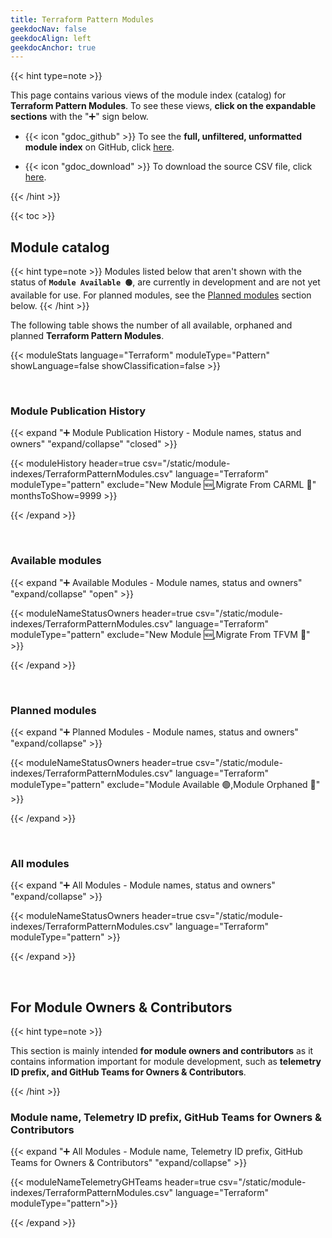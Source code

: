 ```yaml
---
title: Terraform Pattern Modules
geekdocNav: false
geekdocAlign: left
geekdocAnchor: true
---
```


<!-- {{< csvUpdated csv="/static/module-indexes/TerraformPatternModules.csv" >}} -->

<!-- {{< hint type=tip >}}

**Use the breadcrumb menu** above to navigate back to the main page!

{{< /hint >}} -->

{{< hint type=note >}}

This page contains various views of the module index (catalog) for **Terraform Pattern Modules**. To see these views, **click on the expandable sections** with the "➕" sign below.

- {{< icon "gdoc_github" >}} To see the **full, unfiltered, unformatted module index** on GitHub, click [here](https://github.com/Azure/Azure-Verified-Modules/blob/main/docs/static/module-indexes/TerraformPatternModules.csv).

- {{< icon "gdoc_download" >}} To download the source CSV file, click [here](/Azure-Verified-Modules/module-indexes/TerraformPatternModules.csv).

{{< /hint >}}

{{< toc >}}

## Module catalog

{{< hint type=note >}}
Modules listed below that aren't shown with the status of **`Module Available 🟢`**, are currently in development and are not yet available for use. For planned modules, see the [Planned modules](#planned-modules) section below.
{{< /hint >}}

The following table shows the number of all available, orphaned and planned **Terraform Pattern Modules**.

{{< moduleStats language="Terraform" moduleType="Pattern" showLanguage=false showClassification=false >}}

<br>

### Module Publication History

{{< expand "➕ Module Publication History - Module names, status and owners" "expand/collapse" "closed" >}}

{{< moduleHistory header=true csv="/static/module-indexes/TerraformPatternModules.csv" language="Terraform" moduleType="pattern" exclude="New Module :new:,Migrate From CARML :rocket:" monthsToShow=9999 >}}

{{< /expand >}}

<br>

### Available modules

{{< expand "➕ Available Modules - Module names, status and owners" "expand/collapse" "open" >}}

{{< moduleNameStatusOwners header=true csv="/static/module-indexes/TerraformPatternModules.csv" language="Terraform" moduleType="pattern" exclude="New Module :new:,Migrate From TFVM :rocket:" >}}

{{< /expand >}}

<br>

### Planned modules

{{< expand "➕ Planned Modules - Module names, status and owners" "expand/collapse" >}}

{{< moduleNameStatusOwners header=true csv="/static/module-indexes/TerraformPatternModules.csv" language="Terraform" moduleType="pattern" exclude="Module Available :green_circle:,Module Orphaned :eyes:" >}}

{{< /expand >}}

<br>

### All modules

{{< expand "➕ All Modules - Module names, status and owners" "expand/collapse" >}}

{{< moduleNameStatusOwners header=true csv="/static/module-indexes/TerraformPatternModules.csv" language="Terraform" moduleType="pattern" >}}

{{< /expand >}}

<br>

## For Module Owners & Contributors

{{< hint type=note >}}

This section is mainly intended **for module owners and contributors** as it contains information important for module development, such as **telemetry ID prefix, and GitHub Teams for Owners & Contributors**.

{{< /hint >}}

### Module name, Telemetry ID prefix, GitHub Teams for Owners & Contributors

{{< expand "➕ All Modules - Module name, Telemetry ID prefix, GitHub Teams for Owners & Contributors" "expand/collapse" >}}

{{< moduleNameTelemetryGHTeams header=true csv="/static/module-indexes/TerraformPatternModules.csv" language="Terraform" moduleType="pattern">}}

{{< /expand >}}
